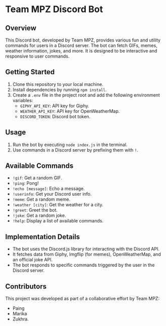 # Team MPZ Discord Bot

## Overview

This Discord bot, developed by Team MPZ, provides various fun and utility commands for users in a Discord server. The bot can fetch GIFs, memes, weather information, jokes, and more. It is designed to be interactive and responsive to user commands.

## Getting Started

1. Clone this repository to your local machine.
2. Install dependencies by running `npm install`.
3. Create a `.env` file in the project root and add the following environment variables:
   - `GIPHY_API_KEY`: API key for Giphy.
   - `WEATHER_API_KEY`: API key for OpenWeatherMap.
   - `DISCORD_TOKEN`: Discord bot token.

## Usage

1. Run the bot by executing `node index.js` in the terminal.
2. Use commands in a Discord server by prefixing them with `!`.

## Available Commands

- `!gif`: Get a random GIF.
- `!ping`: Pong!
- `!echo [message]`: Echo a message.
- `!userinfo`: Get your Discord user info.
- `!meme`: Get a random meme.
- `!weather [city]`: Get the weather for a city.
- `!greet`: Greet the bot.
- `!joke`: Get a random joke.
- `!help`: Display a list of available commands.

## Implementation Details

- The bot uses the Discord.js library for interacting with the Discord API.
- It fetches data from Giphy, Imgflip (for memes), OpenWeatherMap, and an official joke API.
- The bot responds to specific commands triggered by the user in the Discord server.

## Contributors

This project was developed as part of a collaborative effort by Team MPZ:
- Paing
- Marika 
- Zukhra.


